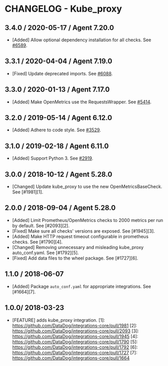 # CHANGELOG - Kube_proxy

## 3.4.0 / 2020-05-17 / Agent 7.20.0

* [Added] Allow optional dependency installation for all checks. See [#6589](https://github.com/DataDog/integrations-core/pull/6589).

## 3.3.1 / 2020-04-04 / Agent 7.19.0

* [Fixed] Update deprecated imports. See [#6088](https://github.com/DataDog/integrations-core/pull/6088).

## 3.3.0 / 2020-01-13 / Agent 7.17.0

* [Added] Make OpenMetrics use the RequestsWrapper. See [#5414](https://github.com/DataDog/integrations-core/pull/5414).

## 3.2.0 / 2019-05-14 / Agent 6.12.0

* [Added] Adhere to code style. See [#3529](https://github.com/DataDog/integrations-core/pull/3529).

## 3.1.0 / 2019-02-18 / Agent 6.11.0

* [Added] Support Python 3. See [#2919](https://github.com/DataDog/integrations-core/pull/2919).

## 3.0.0 / 2018-10-12 / Agent 5.28.0

* [Changed] Update kube_proxy to use the new OpenMetricsBaseCheck. See [#1981][1].

## 2.0.0 / 2018-09-04 / Agent 5.28.0

* [Added] Limit Prometheus/OpenMetrics checks to 2000 metrics per run by default. See [#2093][2].
* [Fixed] Make sure all checks' versions are exposed. See [#1945][3].
* [Added] Make HTTP request timeout configurable in prometheus checks. See [#1790][4].
* [Changed] Removing unnecessary and misleading kube_proxy auto_conf.yaml. See [#1792][5].
* [Fixed] Add data files to the wheel package. See [#1727][6].

## 1.1.0 / 2018-06-07

* [Added] Package `auto_conf.yaml` for appropriate integrations. See [#1664][7].

## 1.0.0/ 2018-03-23

* [FEATURE] adds kube_proxy integration.
[1]: https://github.com/DataDog/integrations-core/pull/1981
[2]: https://github.com/DataDog/integrations-core/pull/2093
[3]: https://github.com/DataDog/integrations-core/pull/1945
[4]: https://github.com/DataDog/integrations-core/pull/1790
[5]: https://github.com/DataDog/integrations-core/pull/1792
[6]: https://github.com/DataDog/integrations-core/pull/1727
[7]: https://github.com/DataDog/integrations-core/pull/1664
